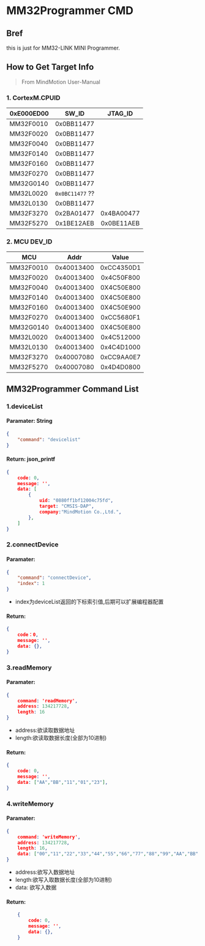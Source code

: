 # MM32Programmer CMD

## Bref

this is just for MM32-LINK MINI Programmer.

## How to Get Target Info

> From MindMotion User-Manual
### 1. CortexM.CPUID

| 0xE000ED00 |  SW_ID | JTAG_ID
|---|:---:|:---:|
| MM32F0010 | 0x0BB11477 |  |
| MM32F0020 | 0x0BB11477 |  |
| MM32F0040 | 0x0BB11477 |  |
| MM32F0140 | 0x0BB11477 |  |
| MM32F0160 | 0x0BB11477 |  |
| MM32F0270 | 0x0BB11477 |  |
| MM32G0140 | 0x0BB11477 |  |
| MM32L0020 | `0x0BC11477` ?? |  |
| MM32L0130 | 0x0BB11477 |  |
| MM32F3270 | 0x2BA01477 | 0x4BA00477 |
| MM32F5270 | 0x1BE12AEB | 0x0BE11AEB |

### 2. MCU DEV_ID

| MCU | Addr | Value|
|---|:---:|:---:|
| MM32F0010 | 0x40013400 | 0xCC4350D1 |
| MM32F0020 | 0x40013400 | 0x4C50F800 |
| MM32F0040 | 0x40013400 | 0X4C50E800 |
| MM32F0140 | 0x40013400 | 0X4C50E800 |
| MM32F0160 | 0x40013400 | 0X4C50E900 |
| MM32F0270 | 0x40013400 | 0xCC5680F1 |
| MM32G0140 | 0x40013400 | 0X4C50E800 |
| MM32L0020 | 0x40013400 | 0x4C512000 |
| MM32L0130 | 0x40013400 | 0x4C4D1000 |
| MM32F3270 | 0x40007080 | 0xCC9AA0E7 |
| MM32F5270 | 0x40007080 | 0x4D4D0800 |

## MM32Programmer Command List

### 1.deviceList

#### Paramater: String
```json		
{
	"command": "devicelist"
}
```

#### Return: json_printf
```json	
{
    code: 0,
    message: '',
    data: [
        {
            uid: "0880ff1bf12004c75fd",
            target: "CMSIS-DAP",
            company:"MindMotion Co.,Ltd.",
        },
    ]
}
```

### 2.connectDevice
#### Paramater:
```json	
{
	"command": "connectDevice",
	"index": 1
}
```

- index为deviceList返回的下标索引值,后期可以扩展编程器配置
#### Return:
```json	
{
    code：0,
    message: '',
    data: {},
}
```

### 3.readMemory
#### Paramater:
```json	
{
    command: 'readMemory', 
    address: 134217728, 
    length: 16
}
```
    
- address:欲读取数据地址
- length:欲读取数据长度(全部为10进制)
#### Return:
```json	
{
    code: 0,
    message: '',
    data: ["AA","BB","11","01","23"],
}
```

### 4.writeMemory
#### Paramater:
```json
{
    command: 'writeMemory',
    address: 134217728, 
    length: 16,
    data: ["00","11","22","33","44","55","66","77","88","99","AA","BB","CC","DD","EE","FF"],
}
```

- address:欲写入数据地址
- length:欲写入取数据长度(全部为10进制)
- data: 欲写入数据
#### Return:
```json
    {
        code: 0,
        message: '',
        data: {},
    }
```